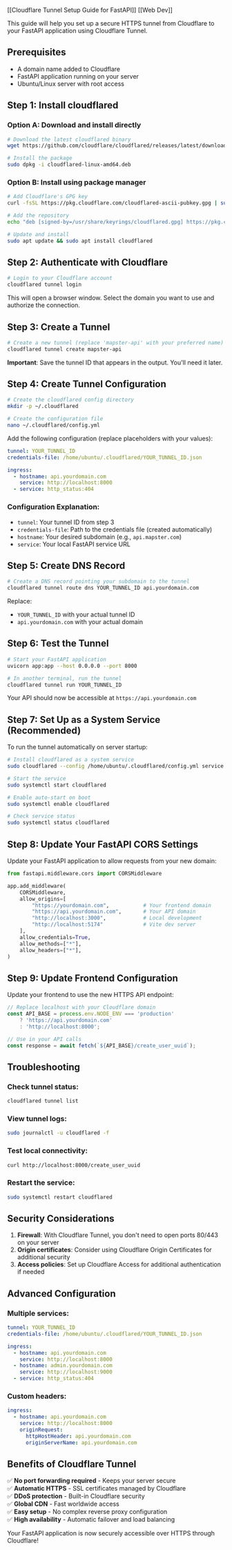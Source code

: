 [[Cloudflare Tunnel Setup Guide for FastAPI]]
[[Web Dev]]


This guide will help you set up a secure HTTPS tunnel from Cloudflare to your FastAPI application using Cloudflare Tunnel.

## Prerequisites

- A domain name added to Cloudflare
- FastAPI application running on your server
- Ubuntu/Linux server with root access

## Step 1: Install cloudflared

### Option A: Download and install directly

```bash
# Download the latest cloudflared binary
wget https://github.com/cloudflare/cloudflared/releases/latest/download/cloudflared-linux-amd64.deb

# Install the package
sudo dpkg -i cloudflared-linux-amd64.deb
```

### Option B: Install using package manager

```bash
# Add Cloudflare's GPG key
curl -fsSL https://pkg.cloudflare.com/cloudflared-ascii-pubkey.gpg | sudo tee /usr/share/keyrings/cloudflared.gpg >/dev/null

# Add the repository
echo "deb [signed-by=/usr/share/keyrings/cloudflared.gpg] https://pkg.cloudflare.com/cloudflared $(lsb_release -cs) main" | sudo tee /etc/apt/sources.list.d/cloudflared.list

# Update and install
sudo apt update && sudo apt install cloudflared
```

## Step 2: Authenticate with Cloudflare

```bash
# Login to your Cloudflare account
cloudflared tunnel login
```

This will open a browser window. Select the domain you want to use and authorize the connection.

## Step 3: Create a Tunnel

```bash
# Create a new tunnel (replace 'mapster-api' with your preferred name)
cloudflared tunnel create mapster-api
```

**Important**: Save the tunnel ID that appears in the output. You'll need it later.

## Step 4: Create Tunnel Configuration

```bash
# Create the cloudflared config directory
mkdir -p ~/.cloudflared

# Create the configuration file
nano ~/.cloudflared/config.yml
```

Add the following configuration (replace placeholders with your values):

```yaml
tunnel: YOUR_TUNNEL_ID
credentials-file: /home/ubuntu/.cloudflared/YOUR_TUNNEL_ID.json

ingress:
  - hostname: api.yourdomain.com
    service: http://localhost:8000
  - service: http_status:404
```

### Configuration Explanation:

- `tunnel`: Your tunnel ID from step 3
- `credentials-file`: Path to the credentials file (created automatically)
- `hostname`: Your desired subdomain (e.g., `api.mapster.com`)
- `service`: Your local FastAPI service URL

## Step 5: Create DNS Record

```bash
# Create a DNS record pointing your subdomain to the tunnel
cloudflared tunnel route dns YOUR_TUNNEL_ID api.yourdomain.com
```

Replace:

- `YOUR_TUNNEL_ID` with your actual tunnel ID
- `api.yourdomain.com` with your actual domain

## Step 6: Test the Tunnel

```bash
# Start your FastAPI application
uvicorn app:app --host 0.0.0.0 --port 8000

# In another terminal, run the tunnel
cloudflared tunnel run YOUR_TUNNEL_ID
```

Your API should now be accessible at `https://api.yourdomain.com`

## Step 7: Set Up as a System Service (Recommended)

To run the tunnel automatically on server startup:

```bash
# Install cloudflared as a system service
sudo cloudflared --config /home/ubuntu/.cloudflared/config.yml service install

# Start the service
sudo systemctl start cloudflared

# Enable auto-start on boot
sudo systemctl enable cloudflared

# Check service status
sudo systemctl status cloudflared
```

## Step 8: Update Your FastAPI CORS Settings

Update your FastAPI application to allow requests from your new domain:

```python
from fastapi.middleware.cors import CORSMiddleware

app.add_middleware(
    CORSMiddleware,
    allow_origins=[
        "https://yourdomain.com",           # Your frontend domain
        "https://api.yourdomain.com",       # Your API domain
        "http://localhost:3000",            # Local development
        "http://localhost:5174"             # Vite dev server
    ],
    allow_credentials=True,
    allow_methods=["*"],
    allow_headers=["*"],
)
```

## Step 9: Update Frontend Configuration

Update your frontend to use the new HTTPS API endpoint:

```javascript
// Replace localhost with your Cloudflare domain
const API_BASE = process.env.NODE_ENV === 'production' 
    ? 'https://api.yourdomain.com' 
    : 'http://localhost:8000';

// Use in your API calls
const response = await fetch(`${API_BASE}/create_user_uuid`);
```

## Troubleshooting

### Check tunnel status:

```bash
cloudflared tunnel list
```

### View tunnel logs:

```bash
sudo journalctl -u cloudflared -f
```

### Test local connectivity:

```bash
curl http://localhost:8000/create_user_uuid
```

### Restart the service:

```bash
sudo systemctl restart cloudflared
```

## Security Considerations

1. **Firewall**: With Cloudflare Tunnel, you don't need to open ports 80/443 on your server
2. **Origin certificates**: Consider using Cloudflare Origin Certificates for additional security
3. **Access policies**: Set up Cloudflare Access for additional authentication if needed

## Advanced Configuration

### Multiple services:

```yaml
tunnel: YOUR_TUNNEL_ID
credentials-file: /home/ubuntu/.cloudflared/YOUR_TUNNEL_ID.json

ingress:
  - hostname: api.yourdomain.com
    service: http://localhost:8000
  - hostname: admin.yourdomain.com
    service: http://localhost:9000
  - service: http_status:404
```

### Custom headers:

```yaml
ingress:
  - hostname: api.yourdomain.com
    service: http://localhost:8000
    originRequest:
      httpHostHeader: api.yourdomain.com
      originServerName: api.yourdomain.com
```

## Benefits of Cloudflare Tunnel

✅ **No port forwarding required** - Keeps your server secure  
✅ **Automatic HTTPS** - SSL certificates managed by Cloudflare  
✅ **DDoS protection** - Built-in Cloudflare security  
✅ **Global CDN** - Fast worldwide access  
✅ **Easy setup** - No complex reverse proxy configuration  
✅ **High availability** - Automatic failover and load balancing

Your FastAPI application is now securely accessible over HTTPS through Cloudflare!